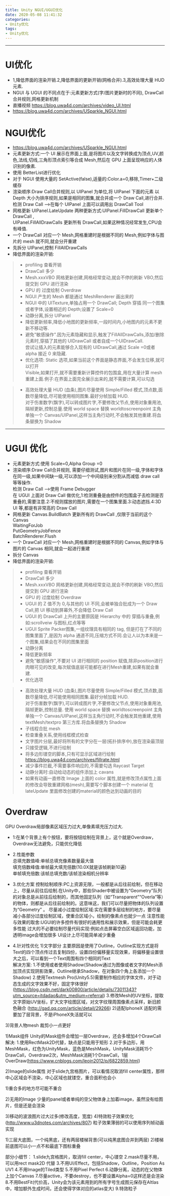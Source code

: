 ```yaml
---
title: Unity NGUI/UGUI优化
date: 2020-05-08 11:41:32
categories:
- Unity优化
tags:
- Unity优化
---
```


****

# UI优化
* 1,降低界面的渲染开销.2,降低界面的更新开销(网格合并).3,高效处理大量 HUD 元素.
* NGUI 与 UGUI 的不同点在于:元素更新方式(字/图片更新时的不同), DrawCall合并规则,网格更新机制
* 直播视频 https://blog.uwa4d.com/archives/video_UI.html
* https://blog.uwa4d.com/archives/USparkle_NGUI.html


# NGUI优化
* https://blog.uwa4d.com/archives/USparkle_NGUI.html
* 元素更新方式:一个 UI 展示在界面上面,是将图片以及文字转换成为顶点,UV,颜色,法线,切线,三角形顶点索引等合成 Mesh,然后在 GPU 上面呈现响应的人体识别的像素.
* 使用 BetterList进行优化
* 对于 NGUI 使用大量的 SetActive(false),适量的:Color.a=0,移除,Timer+二级缓存
* 渲染顺序:Draw Call合并规则,以 UIPanel 为单位,将 UIPanel 下面的元素 以 Depth 大小为排序规则,如果是相同的图集,就合并成一个 Draw Call,进行合并.      
检测 Draw Call -->在每个 UIPanel 上面可以调用出 DrawCall Tool           
* 网格更新 UIPanel.LateUpdate 两种更新方式:UIPanel.FillDrawCall 更新单个 DrawCall ,      
UIPanel.FillAllDrawCalls 更新所有 DrawCall,如果这种情况经常发生,CPU会有峰值.
* 一个 DrawCall 对应一个 Mesh,网格重建时是根据不同的 Mesh,例如字体与图片的 mesh 就不同,就会分开重建
* 先拆分 UIPanel,控制 FillAllDrawCalls
* 降低界面的渲染开销:
>* profiling 查看开销
>* DrawCall 多少
>* Mesh.xxxVBO 网格更新创建,网格经常变动,就会不停的刷新 VBO,然后提交到 GPU 进行渲染
>* GPU 的 过度绘制 Overdraw
>* NGUI 产生的 Mesh 都是通过 MeshRenderer 画出来的
>* NGUI 中的 UITexture,单独占用一个 DrawCall; Depth 穿插 同一个图集或者字体,设置相近的 Depth;设置了 Scale=0
>* 动静分离,拆分 UIPanel
>* 降低更新频率,降低小地图的更新频率,一段时间内,小地图内的元素不更新不移动等.
>* 避免"敏感操作".因为元素隐藏和显示,触发了FillAllDrawCalls,添加/删除元素时,穿插了其他的 UIDrawCall 或者自成一个UIDrawCall.     
尝试让插入的元素能够合入现有的 UIDrawCall,通过 Scale =0或者 alpha 接近 0 来隐藏.
>* 优化选项: Static 选项,如果当前这个界面是静态界面,不会发生位移,就可以打开     
 Visible,如果打开,就不需要重新计算控件的包围盒,用在大量计算 mesh 重建上面.例子:在界面上面完全展示出来的,就不需要计算,可以勾选

> * 高效处理大量 HUD (血条),图片尽量使用 Simple/Filled 模式,顶点数,面数尽量降低,尽可能使用相同图集.最好分帧加载 HUD.        
对于伤害数字(飘字),可以转成图片字,不要修改父节点,使用对象重用池,隔帧更新,控制总量.使用 world space 替换 worldtoscreenpoint 主角单独一个 Canvas/UIPanel,这样当主角行动时,不会触发其他重建.将血条替换为 Shadow


****

# UGUI 优化
* 元素更新方式:使用 Scale=0,Alpha Group =0 
* 渲染顺序:Draw Call合并规则, 需要仔细测试,图片和图片在同一级,字体和字体在同一级,如果中间缺一级,可以添加一个中间级别来分割从而减低 draw call 等等操作.      
检测 Draw Call -->使用 Frame Debugger           
在 UGUI 上面对 Draw Call 做优化,1:检测重叠是由控件的包围盒子去检测是否重叠的,需要注意.2:不规则摆放的图片,需要在一个图集里面.3:动态遮挡.4:3D UI 等,都是有非常高的 Draw Call
* 网格更新 Canvas.BuildBatch 更新所有的 DrawCall  ,仅限于当前的这个Canvas  
 WaitingForJob      
 PutGeometryJobFence        
 BatchRenderer.Flush 
* 一个 DrawCall 对应一个 Mesh,网格重建时是根据不同的 Canvas,例如字体与图片的 Canvas 相同,就会一起进行重建
* 拆分 Canvas
* 降低界面的渲染开销:   
>* profiling 查看开销
>* DrawCall 多少
>* Mesh.xxxVBO 网格更新创建,网格经常变动,就会不停的刷新 VBO,然后提交到 GPU 进行渲染
>* GPU 的 过度绘制 Overdraw
>* UGUI 的 Z 值不为 0,与其他的 UI 不同,会被单独合批成为一个 Draw Call,把 UI 移动到屏幕外,不会降低 Draw Call     
>* UGUI 的 DrawCall 上升的主要原因是 Hierarchy 中的 穿插与重叠,例如:scrollveiw 与图标,红点等等
>* UGUI Sprite Packer图集,一组纹理具有相同的 tag, 但是打在了不同的图集里面了,是因为 alpha 通道不同,压缩方式不同.会让人以为本来是一个图集,结果会在不同的图集里面
>* 动静分离
>* 降低更新频率
>* 避免"敏感操作",不要对 UI 进行相同的 position 赋值,除非position进行肉眼可见的改变,每次赋值底层可能都在进行Mesh重建,如果有就会重建.
>* 优化选项

> * 高效处理大量 HUD (血条),图片尽量使用 Simple/Filled 模式,顶点数,面数尽量降低,尽可能使用相同图集.最好分帧加载 HUD.        
对于伤害数字(飘字),可以转成图片字,不要修改父节点,使用对象重用池,隔帧更新,控制总量. 使用 world space 替换 worldtoscreenpoint 主角单独一个 Canvas/UIPanel,这样当主角行动时,不会触发其他重建,使用 textMesh/textpro 第三方库.将血条替换为 Shadow
> * 子线程合批 mesh
> * 检查重叠关系,使用线框模式检查
> * 文字图片分层,最好将所有的文字分在一层(拓扑排序中),放在渲染最顶层
> * 只接受逻辑,不进行绘制
> * 将多边形镂空的脚本,只有可显示区域进行绘制 https://blog.uwa4d.com/archives/fillrate.html
> * 减少事件拦截,不需要事件响应的,不需要勾选 Raycast Target
> * 动静分离时:自动给动态的组件添加上 cavans 
> * 如果有动画一直修改 Image 上面的 color 属性,就是修改顶点属性上面的修改会导致重建网格(mesh),需要写个脚本创建一个 material 在 lateUpdate 里面修改创建的material的颜色达到动画的目的

# Overdraw 
GPU Overdraw局部像素区域压力过大,单像素填充压力过大.
* 1:在某个背景上有个按钮，要将按钮绘制在背景上，这个就是Overdraw，Overdraw无法避免，只能优化降低

* 2.性能参数        
总填充数值峰:单帧总填充像素数量最大值       
填充倍数峰值:单帧最大填充倍数(10.0X就是该帧刷新10遍)        
单帧填充倍数:该帧总填充数/该帧渲染相机分辨率        
* 3.优化方案
控制绘制顺序:PC上资源无限，一般都是从后往前绘制，但在移动上，尽量从前往后绘制.在Unity中，那些Shader中被设置为“Geometry”队列的对象总是从前往后绘制的，而其他固定队列（如“Transparent”“Overla”等）的物体，则都是从后往前绘制的。这意味这，我们可以尽量把物体的队列设置为“Geometry” 。
尽量减小过度绘制区域:实在需要多层绘制的地方，要尽量减小各部分过度绘制区域，使重合区域小，绘制的像素点也就少一点
注意性能与效果的取舍:UGUI的许多控件有很好的通用性和展示效果，但是可能会耗更多性能
过大的不必要绘制尽量代码实现:例如点击屏幕空白区域返回功能，加透明image会增加很多
UI设计上尽可能简单减少重叠

* 4.针对性优化
1)文字部分
主要原因是使用了Outline，Outline实现方式是将Text的四个顶点传过去复制四份，设置四份偏移量实现效果，将偏移量设置很大之后，可以看到一个Text周围有四个相同的Text        
解决方案:
1.不使用或者使用Shadow(Shadow通过为图像或者文字的Mesh添加顶点实现阴影效果，Outline继承Shadow，在对象四个角上各添加一个Shadow)
2.使用Textmesh Pro(Unity5.5)需要制作相应的字体文件，对于动态生成的文字效果不好，固定字体很好
(https://blog.csdn.net/dark00800/article/details/73011343?utm_source=itdadao&utm_medium=referral)
3.修改Mesh的UV坐标，提取文字原始UV坐标，扩大文字绘图区域，对文字纹理周围像素点采样，新旧颜色融合
(http://gad.qq.com/article/detail/29266)
2)适配IphoneX
适配的需要加了层背景，不是iPhoneX失活就可以

3)背景人物mesh
裁剪小一点更好


1)Mask组件
Unity的Mask组件会增加一层Overdraw，还会多增加4个DrawCall
解决:
1.使用RectMask2D代替，缺点是只能用于矩形
2.对于多边形，用MeshMask，红色为UnityMask，蓝色是MeshMask，UnityMask消耗15个DrawCall，Overdraw2次，MeshMask消耗1个DrawCall，1层OverDraw(https://www.cnblogs.com/leoin2012/p/6822859.html)

2)Image的slide属性
对于slide九宫格图片，可以看情况取消fill center属性，那样中心区域会不渲染，中心区域也就镂空，重合面积也会小

1)重合多的地方尽可能不重合

2)无用的Image
少量的panel或者单纯的空父物体身上加着image，虽然没有给图片，但是还是会渲染

3)移动的波浪图片过大过多(修改高度，宽度)
4)特效粒子效果优化(http://www.u3dnotes.com/archives/807)
粒子效果薄弱的可以使用序列帧动画实现

1)三层大底图，一个纯黑底，还有两层楼梯背景(可以纯黑底图合并到两层)
2)楼梯前底图可以小一点不和最底下图标重叠

部分小细节：
1.slide九宫格图片，取消fill center，中心镂空
2.mask尽量不用，可以用rect mask2D 代替
3.不用UI/Effect，包括Shadow，Outline，Position As UV1
4.不用Image的Tiled类型
5.不用Pixel Perfect
6.动静分离，动态的在父物体上加个Canvas
7.尽量active，不要destroy，也不要设置Alpha=0这样还是会渲染
8.不用BestFit(代价高，Unity会为该元素用到的所有字号生成图元保存在Altlas中，增加额外生成时间，还会使得字体对应的atlas变大)
9.特效粒子
